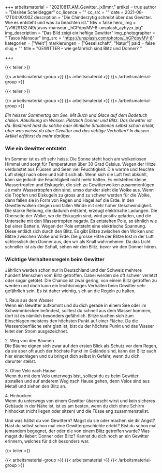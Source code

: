 +++
arbeitsmaterial = "20210817_AM_Gewitter_jx8mnr."
artikel = true
author = "Désirée Scheidegger"
cc_licence = ""
cc_src = ""
date = 2021-08-17T04:00:00Z
description = "Die Chinderzytig schreibt über das Gewitter. Wie es entsteht und was zu beachten ist."
fdw = false
hero_img = "/v1629132749/tasos-mansour-_hGPdpyMV-8-unsplash_ayhyzx.jpg"
img_description = "Das Bild zeigt ein heftige Gewitter"
img_photographer = " Tasos Mansour"
img_src = "https://unsplash.com/photos/_hGPdpyMV-8"
kategorien = ["Welt"]
markierungen = ["Gesellschaft", "Natur"]
paid = false
slug = ""
title = "GEWITTER – wie gefährlich sind Blitz und Donner? "

+++

{{< teiler >}}

{{< arbeitsmaterial-group >}}
{{< arbeitsmaterial >}}
{{< /arbeitsmaterial-group >}}

{{< teiler >}}

{{< arbeitsmaterial-group >}}
{{< arbeitsmaterial >}}
{{< /arbeitsmaterial-group >}}

_Ein heisser Sommertag am See. Mit Buch und Glace auf dem Badetuch chillen. Abkühlung im Wasser. Plötzlich Donner und Blitz. Das Gewitter ist da. Bestimmt hast du solche oder ähnliche Situationen selbst schon erlebt, aber was weisst du über Gewitter und das richtige Verhalten? In diesem Artikel erfährst du mehr darüber._

### Wie ein Gewitter entsteht

Im Sommer ist es oft sehr heiss. Die Sonne steht hoch am wolkenlosen Himmel und sorgt für Temperaturen über 30 Grad Celsius. Wegen der Hitze verdunstet aus Flüssen und Seen viel Feuchtigkeit. Die warme und feuchte Luft steigt nach oben und kühlt sich ab. Wenn sich die Luft fest abkühlt, kann sie jedoch die Feuchtigkeit nicht mehr halten. Es entstehen kleine Wassertropfen und Eiskugeln, die sich zu Gewitterwolken zusammenfügen. Je mehr Wassertropfen drin sind, umso dunkler sieht die Wolke aus. Wenn die Tropfen und Eiskugeln zu gross und zu schwer werden für die Wolke, dann fallen sie in Form von Regen und Hagel auf die Erde. In den Gewitterwolken steigen und fallen Winde mit sehr hoher Geschwindigkeit. Die starke Reibung, die dadurch entsteht, erzeugt elektrische Ladungen. Die Oberseite der Wolke, wo die Eiskugeln sind, wird positiv geladen, und die Unterseite mit den Wassertropfen negativ. Es entstehen Pole, so ähnlich wie bei einer Batterie. Wegen der Pole entsteht eine elektrische Spannung. Diese entlädt sich durch den Blitz. Es gibt Blitze zwischen den Wolken und Blitze zwischen Wolke und Erde. Die grosse Hitze der Blitze löst in der Luft schliesslich den Donner aus, den wir als Knall wahrnehmen. Da das Licht schneller ist als der Schall, sehen wir den Blitz, bevor wir den Donner hören.

### Wichtige Verhaltensregeln beim Gewitter

Jährlich werden schon nur in Deutschland und der Schweiz mehrere hundert Menschen vom Blitz getroffen. Dabei werden sie oft schwer verletzt oder sogar getötet. Die Chance ist zwar gering, von einem Blitz getroffen zu werden und doch kann ein leichtsinniges Verhalten beim Gewitter sehr gefährlich sein. Es ist daher wichtig, sich an die Regeln zu halten.

1\. Raus aus dem Wasser  
Wenn ein Gewitter aufkommt und du dich gerade in einem See oder im Schwimmbecken befindest, solltest du schnell aus dem Wasser kommen, dort ist es nämlich besonders gefährlich. Blitze suchen sich zum Einschlagen meistens den höchsten Punkt auf einer Fläche. Da die Wasseroberfläche sehr glatt ist, bist du der höchste Punkt und das Wasser leitet den Strom ausgezeichnet.

2\. Weg von den Bäumen  
Die Bäume eignen sich zwar auf den ersten Blick als Schutz vor dem Regen, da sie aber oft auch der höchste Punkt im Gelände sind, kann der Blitz auch hier einschlagen und du bringst dich selbst in Gefahr, wenn du dich darunter stellst.

3\. Ohne Velo nach Hause  
Wenn du mit dem Velo unterwegs bist, solltest du es beim Gewitter abstellen und auf anderem Weg nach Hause gehen, denn Velos sind aus Metall und ziehen den Blitz an.

4\. Hinhocken  
Wenn du unterwegs von einem Gewitter überrascht wirst und kein sicheres Gebäude in der Nähe ist, ist es am besten, wenn du dich ohne Schirm hinhockst (nicht liegen oder sitzen) und die Füsse eng zusammenstellst.

Und was hältst du von Gewittern? Magst du sie oder machen sie dir Angst? Hast du selbst schon mal eine Gewittergeschichte erlebt? Bist du schon mal jemandem begegnet, der oder die von einem Blitz getroffen wurde? Was magst du lieber: Donner oder Blitz? Kannst du dich noch an ein Gewitter erinnern, welches für dich besonders war.

{{< teiler >}}

{{< arbeitsmaterial-group >}}
{{< arbeitsmaterial >}}
{{< /arbeitsmaterial-group >}}